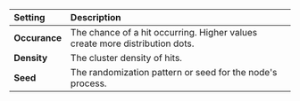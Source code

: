 | Setting        | Description                                                                 |
| :------------- | :-------------------------------------------------------------------------- |
| **Occurance** | The chance of a hit occurring. Higher values create more distribution dots. |
| **Density**    | The cluster density of hits.                                                |
| **Seed**       | The randomization pattern or seed for the node's process.                   |